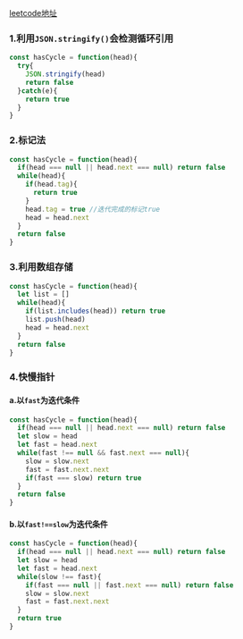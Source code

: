 [leetcode地址](https://leetcode-cn.com/problems/linked-list-cycle/)

### 1.利用`JSON.stringify()`会检测循环引用
```javascript
const hasCycle = function(head){
  try{
    JSON.stringify(head)
    return false
  }catch(e){
    return true
  }
}
```
### 2.标记法
```javascript
const hasCycle = function(head){
  if(head === null || head.next === null) return false
  while(head){
    if(head.tag){
      return true
    }
    head.tag = true //迭代完成的标记true
    head = head.next
  }
  return false
}
```
### 3.利用数组存储
```javascript
const hasCycle = function(head){
  let list = []
  while(head){
    if(list.includes(head)) return true
    list.push(head)
    head = head.next
  }
  return false
}
```
### 4.快慢指针
#### a.以`fast`为迭代条件
```javascript
const hasCycle = function(head){
  if(head === null || head.next === null) return false
  let slow = head
  let fast = head.next
  while(fast !== null && fast.next === null){
    slow = slow.next
    fast = fast.next.next
    if(fast === slow) return true
  }
  return false
}
```
#### b.以`fast!==slow`为迭代条件
```javascript
const hasCycle = function(head){
  if(head === null || head.next === null) return false
  let slow = head
  let fast = head.next
  while(slow !== fast){
    if(fast === null || fast.next === null) return false
    slow = slow.next
    fast = fast.next.next
  }
  return true
}
```